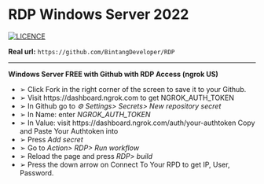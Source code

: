 # RDP Windows Server 2022

[![LICENCE](https://img.shields.io/github/license/BintangDeveloper/RDP)](https://github.com/BintangDeveloper/RDP)

**Real url:** ``` https://github.com/BintangDeveloper/RDP ``` <hr>
**Windows Server FREE with Github with RDP Access (ngrok US)**

<ul>
<li>➢ Click Fork in the right corner of the screen to save it to your Github.
<li>➢ Visit https://dashboard.ngrok.com to get NGROK_AUTH_TOKEN
<li>➢ In Github go to <em>⚙ Settings> Secrets> New repository secret</em>
<li>➢ In Name: enter <em>NGROK_AUTH_TOKEN</em>
<li>➢ In Value: visit https://dashboard.ngrok.com/auth/your-authtoken Copy and Paste Your Authtoken into
<li>➢ Press <em>Add secret</em>
<li>➢ Go to <em>Action> RDP> Run workflow</em>
<li>➢ Reload the page and press <em>RDP> build</em>
<li>➢ Press the down arrow on Connect To Your RPD to get IP, User, Password.
</ul>
